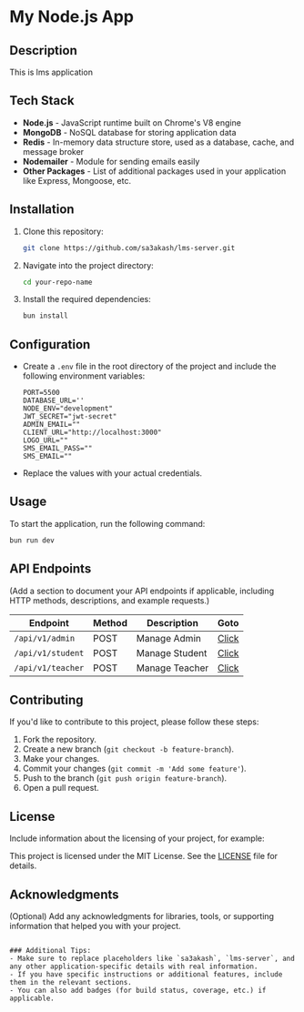 
# My Node.js App

## Description
This is lms application  

## Tech Stack
- **Node.js** - JavaScript runtime built on Chrome's V8 engine
- **MongoDB** - NoSQL database for storing application data
- **Redis** - In-memory data structure store, used as a database, cache, and message broker
- **Nodemailer** - Module for sending emails easily
- **Other Packages** - List of additional packages used in your application like Express, Mongoose, etc.




## Installation
1. Clone this repository:
   ```bash
   git clone https://github.com/sa3akash/lms-server.git
   ```
2. Navigate into the project directory:
   ```bash
   cd your-repo-name
   ```
3. Install the required dependencies:
    ```bash
    bun install
    ```

## Configuration
- Create a `.env` file in the root directory of the project and include the following environment variables:
    ```
    PORT=5500
    DATABASE_URL=''
    NODE_ENV="development"
    JWT_SECRET="jwt-secret"
    ADMIN_EMAIL=""
    CLIENT_URL="http://localhost:3000"
    LOGO_URL=""
    SMS_EMAIL_PASS=""
    SMS_EMAIL=""
    ```
- Replace the values with your actual credentials.

## Usage
To start the application, run the following command:

```bash
bun run dev
```

## API Endpoints
(Add a section to document your API endpoints if applicable, including HTTP methods, descriptions, and example requests.)

| Endpoint          | Method | Description    | Goto                                                                                     |
|-------------------|--------|----------------|------------------------------------------------------------------------------------------|
| `/api/v1/admin`   | POST   | Manage Admin   | [Click](https://github.com/sa3akash/lms-server/blob/main/src/modules/admin/README.md)     |
| `/api/v1/student` | POST   | Manage Student | [Click](https://github.com/sa3akash/lms-server/blob/main/src/modules/student/README.md) |
| `/api/v1/teacher` | POST   | Manage Teacher | [Click](https://github.com/sa3akash/lms-server/blob/main/src/modules/teacher/README.md) |


## Contributing
If you'd like to contribute to this project, please follow these steps:
1. Fork the repository.
2. Create a new branch (`git checkout -b feature-branch`).
3. Make your changes.
4. Commit your changes (`git commit -m 'Add some feature'`).
5. Push to the branch (`git push origin feature-branch`).
6. Open a pull request.

## License
Include information about the licensing of your project, for example:

This project is licensed under the MIT License. See the [LICENSE](LICENSE) file for details.

## Acknowledgments
(Optional) Add any acknowledgments for libraries, tools, or supporting information that helped you with your project.

```

### Additional Tips:
- Make sure to replace placeholders like `sa3akash`, `lms-server`, and any other application-specific details with real information.
- If you have specific instructions or additional features, include them in the relevant sections.
- You can also add badges (for build status, coverage, etc.) if applicable.
